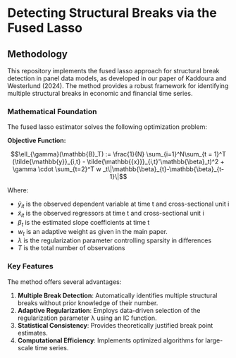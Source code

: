 # Detecting Structural Breaks via the Fused Lasso

## Methodology

This repository implements the fused lasso approach for structural break detection in panel data models, as developed in our paper of Kaddoura and Westerlund (2024). The method provides a robust framework for identifying multiple structural breaks in economic and financial time series.

### Mathematical Foundation

The fused lasso estimator solves the following optimization problem:

**Objective Function:**

$$\ell_{\gamma}(\mathbb{B}_T) := \frac{1}{N} \sum_{i=1}^N\sum_{t = 1}^T (\tilde{\mathbb{y}}_{i,t} - \tilde{\mathbb{{x}}}_{i,t}'\mathbb{\beta}_t)^2
    + \gamma \cdot \sum_{t=2}^T w _t\|\mathbb{\beta}_{t}-\mathbb{\beta}_{t-1}\|$$

Where:
- $\tilde{y}_{it}$ is the observed dependent variable at time t and cross-sectional unit i
- $\tilde{x}_{it}$ is the observed  regressors at time t and cross-sectional unit i
- $\beta_t$ is the estimated slope coefficients at time t
- $w_t$ is an adaptive weight as given in the main paper.
- $\lambda$ is the regularization parameter controlling sparsity in differences
- $T$ is the total number of observations

### Key Features

The method offers several advantages:

1. **Multiple Break Detection**: Automatically identifies multiple structural breaks without prior knowledge of their number.
2. **Adaptive Regularization**: Employs data-driven selection of the regularization parameter λ using an IC function.
3. **Statistical Consistency**: Provides theoretically justified break point estimates.
4. **Computational Efficiency**: Implements optimized algorithms for large-scale time series.
